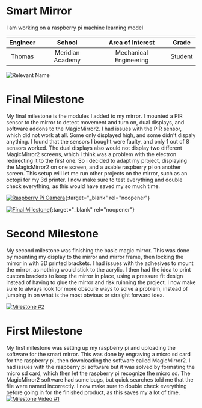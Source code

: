 ﻿# Smart Mirror
I am working on a raspberry pi machine learning model

| **Engineer** | **School** | **Area of Interest** | **Grade** |
|:--:|:--:|:--:|:--:|
| Thomas | Meridian Academy | Mechanical Engineering | Student | 

![Relevant Name](https://cdn-shop.adafruit.com/970x728/4296-11.jpg)
  
# Final Milestone
My final milestone is the modules I added to my mirror. I mounted a PIR sensor to the mirror to detect movement and turn on, dual displays, and software addons to the MagicMirror2. I had issues with the PIR sensor, which did not work at all. Some only displayed high, and some didn't dispaly anything. I found that the sensors I bought were faulty, and only 1 out of 8 sensors worked. The dual displays also would not display two different MagicMirror2 screens, which I think was a problem with the electron redirecting it to the first one. So i decided to adapt my project, displaying the MagicMirror2 on one screen, and a usable raspberry pi on another screen. This setup will let me run other projects on the mirror, such as an octopi for my 3d printer. I now make sure to test everything and double check everything, as this would have saved my so much time.

[![Raspberry Pi Camera](https://res.cloudinary.com/marcomontalbano/image/upload/v1622153797/video_to_markdown/images/youtube--zfBHD4v8hD0-c05b58ac6eb4c4700831b2b3070cd403.jpg)](https://www.youtube.com/watch?v=zfBHD4v8hD0 "Raspberry Pi Camera"){:target="_blank" rel="noopener"}

[![Final Milestone](https://res.cloudinary.com/marcomontalbano/image/upload/v1612573869/video_to_markdown/images/youtube--F7M7imOVGug-c05b58ac6eb4c4700831b2b3070cd403.jpg )](https://www.youtube.com/watch?v=F7M7imOVGug&feature=emb_logo "Final Milestone"){:target="_blank" rel="noopener"}

# Second Milestone
My second milestone was finishing the basic magic mirror. This was done by mounting my display to the mirror and mirror frame, then locking the mirror in with 3D printed brackets. I had issues with the adhesives to mount the mirror, as nothing would stick to the acrylic. I then had the idea to print custom brackets to keep the mirror in place, using a pressure fit design instead of having to glue the mirror and risk ruinning the project. I now make sure to always look for more obscure ways to solve a problem, instead of jumping in on what is the most obvious or straight forward idea.

[![Milestone #2](https://res.cloudinary.com/marcomontalbano/image/upload/v1659971451/video_to_markdown/images/youtube--XmYfsB6uctw-c05b58ac6eb4c4700831b2b3070cd403.jpg)](https://youtu.be/XmYfsB6uctw "Milestone #2")
# First Milestone
  

My first milestone was setting up my raspberry pi and uploading the software for the smart mirror. This was done by engraving a micro sd card for the raspberry pi, then downloading the software called MagicMirror2. I had issues with the raspberry pi software but it was solved by formating the micro sd card, which then let the raspberry pi recognize the micro sd. The MagicMirror2 software had some bugs, but quick searches told me that the file were named incorrectly. I now make sure to double check everything before going in for the finished product, as this saves my a lot of time.
[![Milestone Video #1](https://res.cloudinary.com/marcomontalbano/image/upload/v1659710058/video_to_markdown/images/youtube--Z7IoGdyvIRE-c05b58ac6eb4c4700831b2b3070cd403.jpg)](https://youtu.be/Z7IoGdyvIRE "Milestone Video #1")
